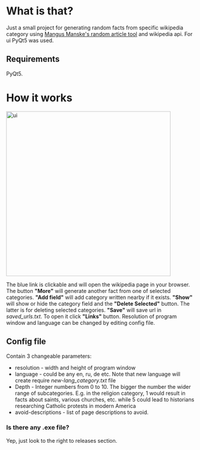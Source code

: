 # What is that?
Just a small project for generating random facts from specific wikipedia category using [Mangus Manske's random article tool](https://magnustools.toolforge.org/randomarticle.php) and wikipedia api. For ui PyQt5 was used.
## Requirements
PyQt5.
# How it works
<img width="440" alt="ui" src="https://user-images.githubusercontent.com/90620708/163584483-d5de2f57-f280-4031-b6f5-9e80b2077738.jpg">

The blue link is clickable and will open the wikipedia page in your browser. The button **"More"** will generate another fact from one of selected categories. **"Add field"** will add category written nearby if it exists. **"Show"** will show or hide the category field and the **"Delete Selected"** button. The latter is for deleting selected categories. **"Save"** will save url in _saved_urls.txt_. To open it click **"Links"** button. Resolution of program window and language can be changed by editing config file.
## Config file
Contain 3 changeable  parameters:
- resolution - width and height of program window
- language - could be any en, ru, de etc. Note that new language will create require *new-lang_category.txt* file
- Depth - Integer numbers from 0 to 10. The bigger the number the wider range of subcategories. E.g. in the religion category, 1 would result in facts about saints, various churches, etc. while 5 could lead to historians researching Catholic protests in modern America
- avoid-descriptions - list of page descriptions to avoid.
### Is there any .exe file?
Yep, just look to the right to releases section.
